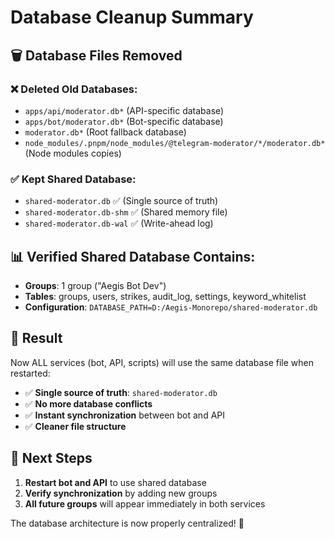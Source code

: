 # Database Cleanup Summary

## 🗑️ **Database Files Removed**

### ❌ **Deleted Old Databases:**
- `apps/api/moderator.db*` (API-specific database)
- `apps/bot/moderator.db*` (Bot-specific database) 
- `moderator.db*` (Root fallback database)
- `node_modules/.pnpm/node_modules/@telegram-moderator/*/moderator.db*` (Node modules copies)

### ✅ **Kept Shared Database:**
- `shared-moderator.db` ✅ (Single source of truth)
- `shared-moderator.db-shm` ✅ (Shared memory file)
- `shared-moderator.db-wal` ✅ (Write-ahead log)

## 📊 **Verified Shared Database Contains:**
- **Groups**: 1 group ("Aegis Bot Dev")
- **Tables**: groups, users, strikes, audit_log, settings, keyword_whitelist
- **Configuration**: `DATABASE_PATH=D:/Aegis-Monorepo/shared-moderator.db`

## 🎯 **Result**
Now ALL services (bot, API, scripts) will use the same database file when restarted:
- ✅ **Single source of truth**: `shared-moderator.db`
- ✅ **No more database conflicts**
- ✅ **Instant synchronization** between bot and API
- ✅ **Cleaner file structure**

## 🚀 **Next Steps**
1. **Restart bot and API** to use shared database
2. **Verify synchronization** by adding new groups
3. **All future groups** will appear immediately in both services

The database architecture is now properly centralized! 🎊
